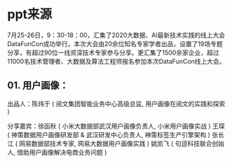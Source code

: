 # ppt来源
7月25-26日，9：30-18：00，汇集了2020大数据、AI最新技术实践的线上大会DataFunCon成功举行。本次大会由20余位知名专家学者出品，设置了19场专题分享，有超过90位一线资深技术专家参与分享。更汇集了1500余家企业，超过11000名技术管理者、大数据及算法工程师报名参加本次DataFunCon线上大会。


## 01. 用户画像：

出品人：陈炜于 ( 阅文集团智能业务中心高级总监, 用户画像在阅文的实践和探索 )

分享嘉宾：徐函秋 ( 小米大数据部武汉用户画像负责人, 小米用户画像实战 ) 王琛 ( 神策数据用户画像研发部 & 武汉研发中心负责人, 神策标签生产引擎架构 ) 张长江 ( 网易数据部技术专家, 网易大数据用户画像实践 ) 姚凯飞 ( 句逗科技联合创始人, 借助用户画像解决电商业务问题 )
